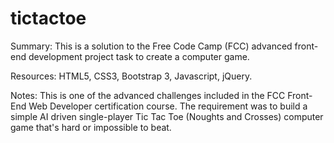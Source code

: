# tictactoe

Summary: This is a solution to the Free Code Camp (FCC) advanced front-end development project task to create a computer game.

Resources: HTML5, CSS3, Bootstrap 3, Javascript, jQuery.

Notes: This is one of the advanced challenges included in the FCC Front-End Web Developer certification course. The requirement was to build a simple AI driven single-player Tic Tac Toe (Noughts and Crosses) computer game that's hard or impossible to beat.

